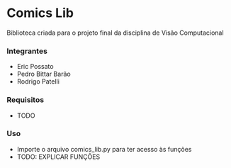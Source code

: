 # Comics Lib

Biblioteca criada para o projeto final da disciplina de Visão Computacional

### Integrantes
- Eric Possato
- Pedro Bittar Barão
- Rodrigo Patelli

### Requisitos
- TODO

### Uso
- Importe o arquivo comics_lib.py para ter acesso às funções 
- TODO: EXPLICAR FUNÇÕES